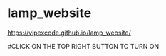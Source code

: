 # lamp_website
https://vipexcode.github.io/lamp_website/

#CLICK ON THE TOP RIGHT BUTTON TO TURN ON 

